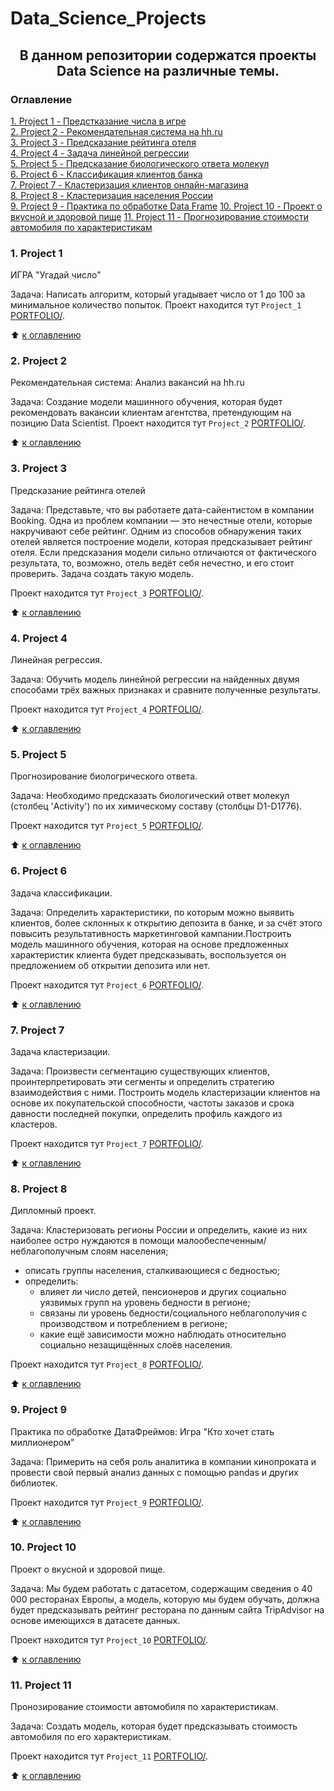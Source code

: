 # Data_Science_Projects

## <CENTER>В данном репозитории содержатся проекты Data Science на различные темы.

### Оглавление
[1. Project 1 - Предстказание числа в игре](./README.md#1-Project-1)    
[2. Project 2 - Рекомендательная система на hh.ru](./README.md#2-Project-2)    
[3. Project 3 - Предсказание рейтинга отеля](./README.md#3-Project-3)   
[4. Project 4 - Задача линейной регрессии](./README.md#4-Project-4)    
[5. Project 5 - Предсказание биологического ответа молекул](./README.md#5-Project-5)   
[6. Project 6 - Классификация клиентов банка](./README.md#6-Project-6)   
[7. Project 7 - Кластеризация клиентов онлайн-магазина](./README.md#7-Project-7)   
[8. Project 8 - Кластеризация населения России](./README.md#8-Project-8)    
[9. Project 9 - Практика по обработке Data Frame](./README.md#9-Project-9)
[10. Project 10 - Проект о вкусной и здоровой пище](./README.md#10-Project-10)
[11. Project 11 - Прогнозирование стоимости автомобиля по характеристикам](./README.md#11-Project-11)

    

### 1. Project 1

ИГРА "Угадай число"
    
Задача:
Написать алгоритм, который угадывает число от 1 до 100 за минимальное количество попыток.
Проект находится тут `Project_1` [PORTFOLIO/](./Project_1).

:arrow_up: [к оглавлению](./README.md#Оглавление)



### 2. Project 2

Рекомендательная система: Анализ вакансий на hh.ru

Задача:
Создание модели машинного обучения, которая будет рекомендовать вакансии клиентам агентства, претендующим на позицию Data Scientist.
Проект находится тут `Project_2` [PORTFOLIO/](./Project_2).
  
:arrow_up: [к оглавлению](./README.md#Оглавление)


### 3. Project 3

Предсказание рейтинга отелей

Задача:
Представьте, что вы работаете дата-сайентистом в компании Booking. Одна из проблем компании — это нечестные отели, которые накручивают себе рейтинг. Одним из способов обнаружения таких отелей является построение модели, которая предсказывает рейтинг отеля. Если предсказания модели сильно отличаются от фактического результата, то, возможно, отель ведёт себя нечестно, и его стоит проверить.
Задача создать такую модель.
    
Проект находится тут `Project_3` [PORTFOLIO/](./Project_3).


:arrow_up: [к оглавлению](./README.md#Оглавление)


### 4. Project 4

Линейная регрессия.

Задача:
Обучить модель линейной регрессии на найденных двумя способами трёх важных признаках и сравните полученные результаты.

Проект находится тут `Project_4` [PORTFOLIO/](./Project_4).

:arrow_up: [к оглавлению](./README.md#Оглавление)

### 5. Project 5

Прогнозирование биологрического ответа.

Задача:
Необходимо предсказать биологический ответ молекул (столбец 'Activity') по их химическому составу (столбцы D1-D1776).

Проект находится тут `Project_5` [PORTFOLIO/](./Project_5).

:arrow_up: [к оглавлению](./README.md#Оглавление)

### 6. Project 6

Задача классификации.

Задача:
Определить характеристики, по которым можно выявить клиентов, более склонных к открытию депозита в банке, и за счёт этого повысить результативность маркетинговой кампании.Построить модель машинного обучения, которая на основе предложенных характеристик клиента будет предсказывать, воспользуется он предложением об открытии депозита или нет.
    
Проект находится тут `Project_6` [PORTFOLIO/](./Project_6).


:arrow_up: [к оглавлению](./README.md#Оглавление)


### 7. Project 7

Задача кластеризации.

Задача:
Произвести сегментацию существующих клиентов, проинтерпретировать эти сегменты и определить стратегию взаимодействия с ними. Построить модель кластеризации клиентов на основе их покупательской способности, частоты заказов и срока давности последней покупки, определить профиль каждого из кластеров.

Проект находится тут `Project_7` [PORTFOLIO/](./Project_7).
    
:arrow_up: [к оглавлению](./README.md#Оглавление)


### 8. Project 8

Дипломный проект.

Задача:
Кластеризовать регионы России и определить, какие из них наиболее остро нуждаются в помощи малообеспеченным/неблагополучным слоям населения;
- описать группы населения, сталкивающиеся с бедностью;
- определить:
  - влияет ли число детей, пенсионеров и других социально уязвимых групп на уровень бедности в регионе;
  - связаны ли уровень бедности/социального неблагополучия с производством и потреблением в регионе;
  - какие ещё зависимости можно наблюдать относительно социально незащищённых слоёв населения.

Проект находится тут `Project_8` [PORTFOLIO/](./Project_8).

:arrow_up: [к оглавлению](./README.md#Оглавление)

### 9. Project 9

Практика по обработке ДатаФреймов: Игра "Кто хочет стать миллионером"

Задача:
Примерить на себя роль аналитика в компании кинопроката и 
провести свой первый анализ данных с помощью pandas и других библиотек.

Проект находится тут `Project_9` [PORTFOLIO/](./Project_9).

:arrow_up: [к оглавлению](./README.md#Оглавление)

    
### 10. Project 10

Проект о вкусной и здоровой пище.

Задача:
Мы будем работать с датасетом, содержащим сведения о 40 000 ресторанах Европы, а модель, которую мы будем обучать, должна будет предсказывать рейтинг ресторана по данным сайта TripAdvisor на основе имеющихся в датасете данных.

Проект находится тут `Project_10` [PORTFOLIO/](./Project_10).

:arrow_up: [к оглавлению](./README.md#Оглавление)

### 11. Project 11

Пронозирование стоимости автомобиля по характеристикам.

Задача:
Создать модель, которая будет предсказывать стоимость автомобиля по его характеристикам.

Проект находится тут `Project_11` [PORTFOLIO/](./Project_11).

:arrow_up: [к оглавлению](./README.md#Оглавление)
